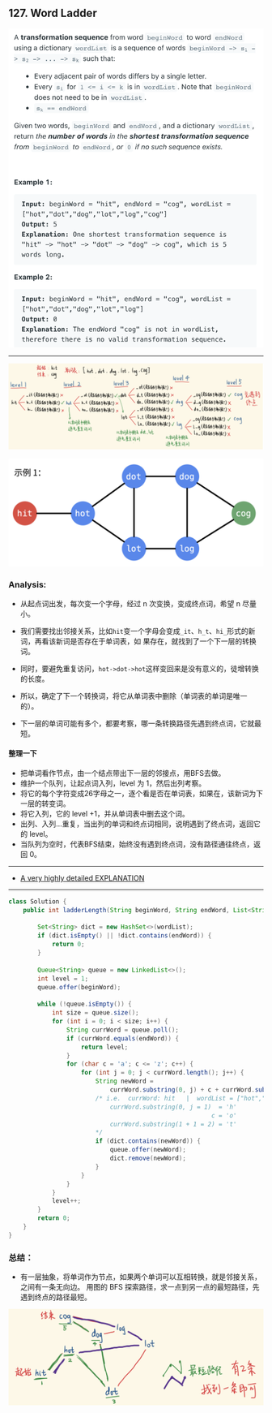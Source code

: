 ## 127. Word Ladder
![](img/2021-07-30-23-58-02.png)

---

![](img/2021-07-30-23-58-24.png)

![](img/2021-07-31-00-03-25.png)

### Analysis:

- 从起点词出发，每次变一个字母，经过 n 次变换，变成终点词，希望 n 尽量小。
- 我们需要找出邻接关系，比如`hit`变一个字母会变成`_it`、`h_t`、`hi_`形式的新词，再看该新词是否存在于单词表，如
  果存在，就找到了一个下一层的转换词。
- 同时，要避免重复访问，`hot->dot->hot`这样变回来是没有意义的，徒增转换的长度。
- 所以，确定了下一个转换词，将它从单词表中删除（单词表的单词是唯一的）。

- 下一层的单词可能有多个，都要考察，哪一条转换路径先遇到终点词，它就最短。

#### 整理一下

- 把单词看作节点，由一个结点带出下一层的邻接点，用BFS去做。
- 维护一个队列，让起点词入列，level 为 1，然后出列考察。
- 将它的每个字符变成26字母之一，逐个看是否在单词表，如果在，该新词为下一层的转变词。
- 将它入列，它的 level +1，并从单词表中删去这个词。
- 出列、入列…重复，当出列的单词和终点词相同，说明遇到了终点词，返回它的 level。
- 当队列为空时，代表BFS结束，始终没有遇到终点词，没有路径通往终点，返回 0。
---
- [A very highly detailed EXPLANATION](https://leetcode.com/problems/word-ladder/discuss/1764371/A-very-highly-detailed-EXPLANATION#:~:text=So%2C%20all%20this,take%20an%20example%3A%2D)

---
```java
class Solution {
    public int ladderLength(String beginWord, String endWord, List<String> wordList){

        Set<String> dict = new HashSet<>(wordList);
        if (dict.isEmpty() || !dict.contains(endWord)) {
            return 0;
        }
        
        Queue<String> queue = new LinkedList<>();
        int level = 1;
        queue.offer(beginWord);
        
        while (!queue.isEmpty()) {
            int size = queue.size();
            for (int i = 0; i < size; i++) {
                String currWord = queue.poll();
                if (currWord.equals(endWord)) {
                    return level;
                }
                for (char c = 'a'; c <= 'z'; c++) {
                    for (int j = 0; j < currWord.length(); j++) {
                        String newWord = 
                            currWord.substring(0, j) + c + currWord.substring(j + 1);
                        /* i.e.  currWord: hit   |  wordList = ["hot","dot","dog","lot","log","cog"]
                            currWord.substring(0, j = 1)  = 'h'
                                                        c = 'o' 
                            currWord.substring(1 + 1 = 2) = 't'                                                            
                        */
                        if (dict.contains(newWord)) {
                            queue.offer(newWord);
                            dict.remove(newWord);
                        }
                    }
                }
            }
            level++;
        }
        return 0;
    }
}
```

### 总结：

- 有一层抽象，将单词作为节点，如果两个单词可以互相转换，就是邻接关系，之间有一条无向边。
  用图的 BFS 探索路径，求一点到另一点的最短路径，先遇到终点的路径最短。

![](img/2021-07-31-00-02-14.png)
